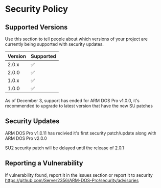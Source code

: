 # Security Policy

## Supported Versions

Use this section to tell people about which versions of your project are
currently being supported with security updates.

| Version | Supported          |
| ------- | ------------------ |
| 2.0.x   | :white_check_mark: |
| 2.0.0   | :white_check_mark: |
| 1.0.x   | :white_check_mark: |
| 1.0.0   | :white_check_mark: |

As of December 3, support has ended for ARM DOS Pro v1.0.0, it's recommended to upgrade to latest version that have the new SU patches
## Security Updates
ARM DOS Pro v1.0.11 has recivied it's first security patch/update along with ARM DOS Pro v2.0.0

SU2 security patch will be delayed until the release of 2.0.1
## Reporting a Vulnerability

If vulnerability found, report it in the issues section or report it to security
https://github.com/Server2356/ARM-DOS-Pro/security/advisories
